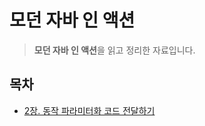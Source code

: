 # 모던 자바 인 액션

> **모던 자바 인 액션**을 읽고 정리한 자료입니다.

## 목차

- [2장. 동작 파라미터화 코드 전달하기](2장.%20동작%20파라미터화%20코드%20전달하기.md)
